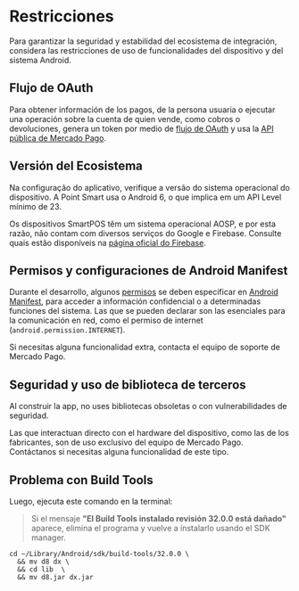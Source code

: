 # Restricciones

Para garantizar la seguridad y estabilidad del ecosistema de integración, considera las restricciones de uso de funcionalidades del dispositivo y del sistema Android.

## Flujo de OAuth

Para obtener información de los pagos, de la persona usuaria o ejecutar una operación sobre la cuenta de quien vende, como cobros o devoluciones, genera un token por medio de [flujo de OAuth](/developers/pt/docs/main-apps/additional-content/security/oauth/introduction) y usa la [API pública de Mercado Pago](/developers/pt/reference).

## Versión del Ecosistema

Na configuração do aplicativo, verifique a versão do sistema operacional do dispositivo. A Point Smart usa o Android 6, o que implica em um API Level mínimo de 23.

Os dispositivos SmartPOS têm um sistema operacional AOSP, e por esta razão, não contam com diversos serviços do Google e Firebase. Consulte quais estão disponíveis na [página oficial do Firebase](https://firebase.google.com/docs/android/android-play-services?hl=es-419).

## Permisos y configuraciones de Android Manifest

Durante el desarrollo, algunos [permisos](https://developer.android.com/guide/topics/permissions/overview?hl=es-419) se deben especificar en [Android Manifest](https://developer.android.com/guide/topics/manifest/manifest-intro?hl=es-419), para acceder a información confidencial o a determinadas funciones del sistema. Las que se pueden declarar son las esenciales para la comunicación en red, como el permiso de internet (`android.permission.INTERNET`).

Si necesitas alguna funcionalidad extra, contacta el equipo de soporte de Mercado Pago. 

## Seguridad y uso de biblioteca de terceros

Al construir la app, no uses bibliotecas obsoletas o con vulnerabilidades de seguridad.

Las que interactuan directo con el hardware del dispositivo, como las de los fabricantes, son de uso exclusivo del equipo de Mercado Pago. Contáctanos si necesitas alguna funcionalidad de este tipo.

## Problema con Build Tools

Luego, ejecuta este comando en la terminal:

> Si el mensaje **"El Build Tools instalado revisión 32.0.0 está dañado"** aparece, elimina el programa y vuelve a instalarlo usando el SDK manager.

```shell command
cd ~/Library/Android/sdk/build-tools/32.0.0 \
  && mv d8 dx \
  && cd lib  \
  && mv d8.jar dx.jar
```